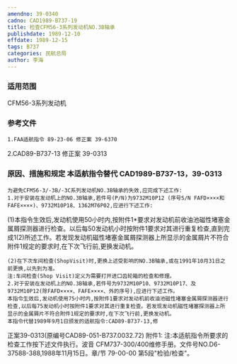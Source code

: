```yaml
---
amendno: 39-0340
cadno: CAD1989-B737-19
title: 检查CFM56-3系列发动机NO.3B轴承
publishdate: 1989-12-10
effdate: 1989-12-15
tags: B737
categories: 民航总局
author: 李海
---
```


### 适用范围 
CFM56-3系列发动机

### 参考文件
    1.FAA适航指令 89-23-06 修正案 39-6370 
2.CAD89-B737-13 修正案 39-0313 


### 原因、措施和规定 本适航指令替代 CAD1989-B737-13，39-0313 
    为避免CFM56-3/-3B/-3C系列发动机NO.3B轴承的失效,应完成下述工作: 
    1.对于安装在发动机上的NO.3B轴承,若件号(P/N)为9732M10P12 (序号S/N FAFD××××和FAFE××××)、9732M10P18、1362M76P02,应进行下述工作: 
(1)本指令生效后,发动机使用50小时内,按附件1*要求对发动机前收油池磁性堵塞金属屑探测器进行检查。以后每50发动机小时按附件1要求对其进行重复检查,直到完成1(2)所述工作。若发现发动机磁性堵塞金属屑探测器上所显示的金属屑片不符合附件1规定的要求时,在下次飞行前,更换发动机。 
  
    (2)在下次车间检查(ShopVisit)时,更换上述受影响的NO.3B轴承,或在1991年10月31日之前更换,以先到为准。 
    注:车间检查(Shop Visit)定义为需要打开进口齿轮箱的检查和修理。 
    2.对于安装在发动机上的NO.3B轴承,若件号为9732M10P10、9732M10P17、及9732M10P12(除FAFD××××、FAFE××××、外的序号),应进行下述工作。 
    本指令生效后,发动机使用75小时内,按附件1要求对发动机前收油池磁性堵塞金属屑探测器进行检查,以后每75发动机小时按附件1要求对其进行重复检查。若发现发动机磁性堵塞探测器上所显示的金属屑片不符合附件1规定的要求时,在下次飞行前,更换发动机。
    本指令代替1989年9月1日颁发的适航指令:CAD89-B737-13,修
正案39-0313(原编号CAD89-051-B737.0032.72) 附件1: 注:本适航指令所要求的检查工作按下述文件执行。波音
CFM737-300/400维修手册。文件号NO.D6-37588-388,1988年11月15日。章/节 79-00-00 第5段"检验/检查"。
